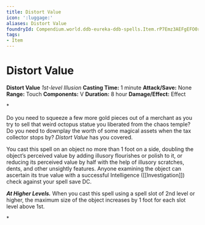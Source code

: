 ```yaml
---
title: Distort Value
icon: ':luggage:'
aliases: Distort Value
foundryId: Compendium.world.ddb-eureka-ddb-spells.Item.rP7Emz3AEFgEFO0r
tags:
- Item
---
```


# Distort Value

**Distort Value**
_1st-level Illusion_
**Casting Time:** 1 minute
**Attack/Save:** None
**Range:** Touch
**Components:** V
**Duration:** 8 hour
**Damage/Effect:** Effect

*<p>Do you need to squeeze a few more gold pieces out of a merchant as you try to sell that weird octopus statue you liberated from the chaos temple? Do you need to downplay the worth of some magical assets when the tax collector stops by? *Distort Value* has you covered.

You cast this spell on an object no more than 1 foot on a side, doubling the object’s perceived value by adding illusory flourishes or polish to it, or reducing its perceived value by half with the help of illusory scratches, dents, and other unsightly features. Anyone examining the object can ascertain its true value with a successful Intelligence ([[Investigation]]) check against your spell save DC.

*****At Higher Levels.***** When you cast this spell using a spell slot of 2nd level or higher, the maximum size of the object increases by 1 foot for each slot level above 1st.</p>*